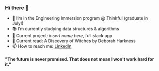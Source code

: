 ### Hi there 👋


- 🔭 I’m in the Engineering Immersion program @ Thinkful (graduate in July!)
- 📚 I’m currently studying data structures & algorithms
- 💬 Current project: *insert name here*, full stack app
- 📖 Current read: A Discovery of Witches by Deborah Harkness
- 📫 How to reach me: [LinkedIn](https://www.linkedin.com/in/kyrapalmer/) 

#### "The future is never promised. That does not mean I won't work hard for it."

